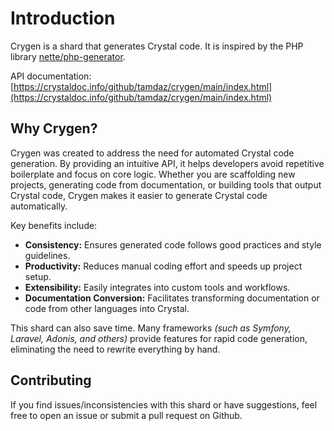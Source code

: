 # Introduction

Crygen is a shard that generates Crystal code. It is inspired by the PHP library [nette/php-generator](https://github.com/nette/php-generator).

API documentation: [https://crystaldoc.info/github/tamdaz/crygen/main/index.html](https://crystaldoc.info/github/tamdaz/crygen/main/index.html)

## Why Crygen?

Crygen was created to address the need for automated Crystal code generation. By providing an intuitive API, it helps developers avoid repetitive boilerplate and focus on core logic. Whether you are scaffolding new projects, generating code from documentation, or building tools that output Crystal code, Crygen makes it easier to generate Crystal code automatically.

Key benefits include:

- **Consistency:** Ensures generated code follows good practices and style guidelines.
- **Productivity:** Reduces manual coding effort and speeds up project setup.
- **Extensibility:** Easily integrates into custom tools and workflows.
- **Documentation Conversion:** Facilitates transforming documentation or code from other languages into Crystal.

This shard can also save time. Many frameworks *(such as Symfony, Laravel, Adonis, and others)* provide features for
rapid code generation, eliminating the need to rewrite everything by hand.

## Contributing

If you find issues/inconsistencies with this shard or have suggestions, feel free to open an issue or submit a pull request on Github.

